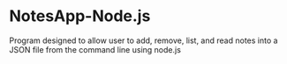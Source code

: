 # NotesApp-Node.js
Program designed to allow user to add, remove, list, and read notes into a JSON file from the command line using node.js
